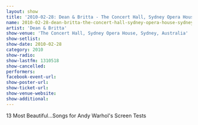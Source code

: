 ```yaml
---
layout: show
title: '2010-02-28: Dean & Britta - The Concert Hall, Sydney Opera House, Sydney, Australia'
name: 2010-02-28-dean-britta-the-concert-hall-sydney-opera-house-sydney-australia
artist: 'Dean & Britta'
show-venue: 'The Concert Hall, Sydney Opera House, Sydney, Australia'
show-setlist: 
show-date: 2010-02-28
category: 2010
show-radio: 
show-lastfm: 1310518
show-cancelled: 
performers: 
facebook-event-url: 
show-poster-url: 
show-ticket-url: 
show-venue-website: 
show-additional: 
---
```


13 Most Beautiful...Songs for Andy Warhol\'s Screen Tests
